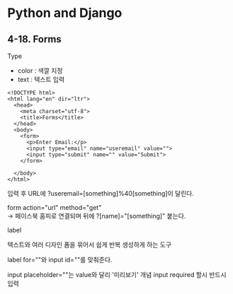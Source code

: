 # Python and Django

## 4-18. Forms

Type
- color : 색깔 지정
- text : 텍스트 입력

```
<!DOCTYPE html>
<html lang="en" dir="ltr">
  <head>
    <meta charset="utf-8">
    <title>Forms</title>
  </head>
  <body>
    <form>
      <p>Enter Email:</p>
      <input type="email" name="useremail" value="">
      <input type="submit" name="" value="Submit">
    </form>

  </body>
</html>
```

입력 후 URL에 ?useremail=[something]%40[something]이 달린다.  

form action="url" method="get"  
-> 페이스북 홈피로 연결되며 뒤에 ?[name]="[something]" 붙는다.

label

텍스트와 여러 디자인 폼을 묶어서 쉽게 반복 생성하게 하는 도구

label for=""와 input id=""를 맞춰준다.  

input placeholder=""는 value와 달리 '미리보기' 개념
input required 할시 반드시 입력